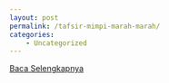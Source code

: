 ```yaml
---
layout: post
permalink: /tafsir-mimpi-marah-marah/
categories:
    - Uncategorized
---
```


[Baca Selengkapnya](/08)